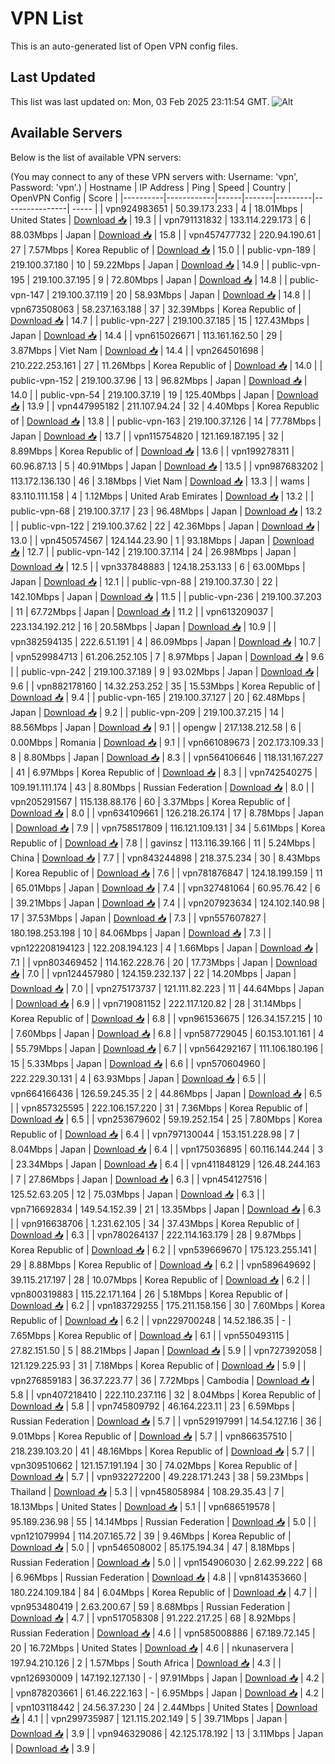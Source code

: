 # VPN List

This is an auto-generated list of Open VPN config files.

## Last Updated

This list was last updated on: Mon, 03 Feb 2025 23:11:54 GMT.
![Alt](https://repobeats.axiom.co/api/embed/186b98318ef1479477931607c1ad7d823f12451f.svg "Repobeats analytics image")

## Available Servers

Below is the list of available VPN servers:

(You may connect to any of these VPN servers with: Username: 'vpn', Password: 'vpn'.)
| Hostname | IP Address | Ping | Speed | Country | OpenVPN Config | Score |
|----------|------------|------|-------|---------|----------------| ----- |
| vpn924983651 | 50.39.173.233 | 4 | 18.01Mbps | United States | [Download 📥](./configs/server_0_US.ovpn) | 19.3 |
| vpn791131832 | 133.114.229.173 | 6 | 88.03Mbps | Japan | [Download 📥](./configs/server_1_JP.ovpn) | 15.8 |
| vpn457477732 | 220.94.190.61 | 27 | 7.57Mbps | Korea Republic of | [Download 📥](./configs/server_2_KR.ovpn) | 15.0 |
| public-vpn-189 | 219.100.37.180 | 10 | 59.22Mbps | Japan | [Download 📥](./configs/server_3_JP.ovpn) | 14.9 |
| public-vpn-195 | 219.100.37.195 | 9 | 72.80Mbps | Japan | [Download 📥](./configs/server_4_JP.ovpn) | 14.8 |
| public-vpn-147 | 219.100.37.119 | 20 | 58.93Mbps | Japan | [Download 📥](./configs/server_5_JP.ovpn) | 14.8 |
| vpn673508063 | 58.237.163.188 | 37 | 32.39Mbps | Korea Republic of | [Download 📥](./configs/server_6_KR.ovpn) | 14.7 |
| public-vpn-227 | 219.100.37.185 | 15 | 127.43Mbps | Japan | [Download 📥](./configs/server_7_JP.ovpn) | 14.4 |
| vpn615026671 | 113.161.162.50 | 29 | 3.87Mbps | Viet Nam | [Download 📥](./configs/server_8_VN.ovpn) | 14.4 |
| vpn264501698 | 210.222.253.161 | 27 | 11.26Mbps | Korea Republic of | [Download 📥](./configs/server_9_KR.ovpn) | 14.0 |
| public-vpn-152 | 219.100.37.96 | 13 | 96.82Mbps | Japan | [Download 📥](./configs/server_10_JP.ovpn) | 14.0 |
| public-vpn-54 | 219.100.37.19 | 19 | 125.40Mbps | Japan | [Download 📥](./configs/server_11_JP.ovpn) | 13.9 |
| vpn447995182 | 211.107.94.24 | 32 | 4.40Mbps | Korea Republic of | [Download 📥](./configs/server_12_KR.ovpn) | 13.8 |
| public-vpn-163 | 219.100.37.126 | 14 | 77.78Mbps | Japan | [Download 📥](./configs/server_13_JP.ovpn) | 13.7 |
| vpn115754820 | 121.169.187.195 | 32 | 8.89Mbps | Korea Republic of | [Download 📥](./configs/server_14_KR.ovpn) | 13.6 |
| vpn199278311 | 60.96.87.13 | 5 | 40.91Mbps | Japan | [Download 📥](./configs/server_15_JP.ovpn) | 13.5 |
| vpn987683202 | 113.172.136.130 | 46 | 3.18Mbps | Viet Nam | [Download 📥](./configs/server_16_VN.ovpn) | 13.3 |
| wams | 83.110.111.158 | 4 | 1.12Mbps | United Arab Emirates | [Download 📥](./configs/server_17_AE.ovpn) | 13.2 |
| public-vpn-68 | 219.100.37.17 | 23 | 96.48Mbps | Japan | [Download 📥](./configs/server_18_JP.ovpn) | 13.2 |
| public-vpn-122 | 219.100.37.62 | 22 | 42.36Mbps | Japan | [Download 📥](./configs/server_19_JP.ovpn) | 13.0 |
| vpn450574567 | 124.144.23.90 | 1 | 93.18Mbps | Japan | [Download 📥](./configs/server_20_JP.ovpn) | 12.7 |
| public-vpn-142 | 219.100.37.114 | 24 | 26.98Mbps | Japan | [Download 📥](./configs/server_21_JP.ovpn) | 12.5 |
| vpn337848883 | 124.18.253.133 | 6 | 63.00Mbps | Japan | [Download 📥](./configs/server_22_JP.ovpn) | 12.1 |
| public-vpn-88 | 219.100.37.30 | 22 | 142.10Mbps | Japan | [Download 📥](./configs/server_23_JP.ovpn) | 11.5 |
| public-vpn-236 | 219.100.37.203 | 11 | 67.72Mbps | Japan | [Download 📥](./configs/server_24_JP.ovpn) | 11.2 |
| vpn613209037 | 223.134.192.212 | 16 | 20.58Mbps | Japan | [Download 📥](./configs/server_25_JP.ovpn) | 10.9 |
| vpn382594135 | 222.6.51.191 | 4 | 86.09Mbps | Japan | [Download 📥](./configs/server_26_JP.ovpn) | 10.7 |
| vpn529984713 | 61.206.252.105 | 7 | 8.97Mbps | Japan | [Download 📥](./configs/server_27_JP.ovpn) | 9.6 |
| public-vpn-242 | 219.100.37.189 | 9 | 93.02Mbps | Japan | [Download 📥](./configs/server_28_JP.ovpn) | 9.6 |
| vpn882178160 | 14.32.253.252 | 35 | 15.53Mbps | Korea Republic of | [Download 📥](./configs/server_29_KR.ovpn) | 9.4 |
| public-vpn-165 | 219.100.37.127 | 20 | 62.48Mbps | Japan | [Download 📥](./configs/server_30_JP.ovpn) | 9.2 |
| public-vpn-209 | 219.100.37.215 | 14 | 88.56Mbps | Japan | [Download 📥](./configs/server_31_JP.ovpn) | 9.1 |
| opengw | 217.138.212.58 | 6 | 0.00Mbps | Romania | [Download 📥](./configs/server_32_RO.ovpn) | 9.1 |
| vpn661089673 | 202.173.109.33 | 8 | 8.80Mbps | Japan | [Download 📥](./configs/server_33_JP.ovpn) | 8.3 |
| vpn564106646 | 118.131.167.227 | 41 | 6.97Mbps | Korea Republic of | [Download 📥](./configs/server_34_KR.ovpn) | 8.3 |
| vpn742540275 | 109.191.111.174 | 43 | 8.80Mbps | Russian Federation | [Download 📥](./configs/server_35_RU.ovpn) | 8.0 |
| vpn205291567 | 115.138.88.176 | 60 | 3.37Mbps | Korea Republic of | [Download 📥](./configs/server_36_KR.ovpn) | 8.0 |
| vpn634109661 | 126.218.26.174 | 17 | 8.78Mbps | Japan | [Download 📥](./configs/server_37_JP.ovpn) | 7.9 |
| vpn758517809 | 116.121.109.131 | 34 | 5.61Mbps | Korea Republic of | [Download 📥](./configs/server_38_KR.ovpn) | 7.8 |
| gavinsz | 113.116.39.166 | 11 | 5.24Mbps | China | [Download 📥](./configs/server_39_CN.ovpn) | 7.7 |
| vpn843244898 | 218.37.5.234 | 30 | 8.43Mbps | Korea Republic of | [Download 📥](./configs/server_40_KR.ovpn) | 7.6 |
| vpn781876847 | 124.18.199.159 | 11 | 65.01Mbps | Japan | [Download 📥](./configs/server_41_JP.ovpn) | 7.4 |
| vpn327481064 | 60.95.76.42 | 6 | 39.21Mbps | Japan | [Download 📥](./configs/server_42_JP.ovpn) | 7.4 |
| vpn207923634 | 124.102.140.98 | 17 | 37.53Mbps | Japan | [Download 📥](./configs/server_43_JP.ovpn) | 7.3 |
| vpn557607827 | 180.198.253.198 | 10 | 84.06Mbps | Japan | [Download 📥](./configs/server_44_JP.ovpn) | 7.3 |
| vpn122208194123 | 122.208.194.123 | 4 | 1.66Mbps | Japan | [Download 📥](./configs/server_45_JP.ovpn) | 7.1 |
| vpn803469452 | 114.162.228.76 | 20 | 17.73Mbps | Japan | [Download 📥](./configs/server_46_JP.ovpn) | 7.0 |
| vpn124457980 | 124.159.232.137 | 22 | 14.20Mbps | Japan | [Download 📥](./configs/server_47_JP.ovpn) | 7.0 |
| vpn275173737 | 121.111.82.223 | 11 | 44.64Mbps | Japan | [Download 📥](./configs/server_48_JP.ovpn) | 6.9 |
| vpn719081152 | 222.117.120.82 | 28 | 31.14Mbps | Korea Republic of | [Download 📥](./configs/server_49_KR.ovpn) | 6.8 |
| vpn961536675 | 126.34.157.215 | 10 | 7.60Mbps | Japan | [Download 📥](./configs/server_50_JP.ovpn) | 6.8 |
| vpn587729045 | 60.153.101.161 | 4 | 55.79Mbps | Japan | [Download 📥](./configs/server_51_JP.ovpn) | 6.7 |
| vpn564292167 | 111.106.180.196 | 15 | 5.33Mbps | Japan | [Download 📥](./configs/server_52_JP.ovpn) | 6.6 |
| vpn570604960 | 222.229.30.131 | 4 | 63.93Mbps | Japan | [Download 📥](./configs/server_53_JP.ovpn) | 6.5 |
| vpn664166436 | 126.59.245.35 | 2 | 44.86Mbps | Japan | [Download 📥](./configs/server_54_JP.ovpn) | 6.5 |
| vpn857325595 | 222.106.157.220 | 31 | 7.36Mbps | Korea Republic of | [Download 📥](./configs/server_55_KR.ovpn) | 6.5 |
| vpn253679602 | 59.19.252.154 | 25 | 7.80Mbps | Korea Republic of | [Download 📥](./configs/server_56_KR.ovpn) | 6.4 |
| vpn797130044 | 153.151.228.98 | 7 | 8.04Mbps | Japan | [Download 📥](./configs/server_57_JP.ovpn) | 6.4 |
| vpn175036895 | 60.116.144.244 | 3 | 23.34Mbps | Japan | [Download 📥](./configs/server_58_JP.ovpn) | 6.4 |
| vpn411848129 | 126.48.244.163 | 7 | 27.86Mbps | Japan | [Download 📥](./configs/server_59_JP.ovpn) | 6.3 |
| vpn454127516 | 125.52.63.205 | 12 | 75.03Mbps | Japan | [Download 📥](./configs/server_60_JP.ovpn) | 6.3 |
| vpn716692834 | 149.54.152.39 | 21 | 13.35Mbps | Japan | [Download 📥](./configs/server_61_JP.ovpn) | 6.3 |
| vpn916638706 | 1.231.62.105 | 34 | 37.43Mbps | Korea Republic of | [Download 📥](./configs/server_62_KR.ovpn) | 6.3 |
| vpn780264137 | 222.114.163.179 | 28 | 9.87Mbps | Korea Republic of | [Download 📥](./configs/server_63_KR.ovpn) | 6.2 |
| vpn539669670 | 175.123.255.141 | 29 | 8.88Mbps | Korea Republic of | [Download 📥](./configs/server_64_KR.ovpn) | 6.2 |
| vpn589649692 | 39.115.217.197 | 28 | 10.07Mbps | Korea Republic of | [Download 📥](./configs/server_65_KR.ovpn) | 6.2 |
| vpn800319883 | 115.22.171.164 | 26 | 5.18Mbps | Korea Republic of | [Download 📥](./configs/server_66_KR.ovpn) | 6.2 |
| vpn183729255 | 175.211.158.156 | 30 | 7.60Mbps | Korea Republic of | [Download 📥](./configs/server_67_KR.ovpn) | 6.2 |
| vpn229700248 | 14.52.186.35 | - | 7.65Mbps | Korea Republic of | [Download 📥](./configs/server_68_KR.ovpn) | 6.1 |
| vpn550493115 | 27.82.151.50 | 5 | 88.21Mbps | Japan | [Download 📥](./configs/server_69_JP.ovpn) | 5.9 |
| vpn727392058 | 121.129.225.93 | 31 | 7.18Mbps | Korea Republic of | [Download 📥](./configs/server_70_KR.ovpn) | 5.9 |
| vpn276859183 | 36.37.223.77 | 36 | 7.72Mbps | Cambodia | [Download 📥](./configs/server_71_KH.ovpn) | 5.8 |
| vpn407218410 | 222.110.237.116 | 32 | 8.04Mbps | Korea Republic of | [Download 📥](./configs/server_72_KR.ovpn) | 5.8 |
| vpn745809792 | 46.164.223.11 | 23 | 6.59Mbps | Russian Federation | [Download 📥](./configs/server_73_RU.ovpn) | 5.7 |
| vpn529197991 | 14.54.127.16 | 36 | 9.01Mbps | Korea Republic of | [Download 📥](./configs/server_74_KR.ovpn) | 5.7 |
| vpn866357510 | 218.239.103.20 | 41 | 48.16Mbps | Korea Republic of | [Download 📥](./configs/server_75_KR.ovpn) | 5.7 |
| vpn309510662 | 121.157.191.194 | 30 | 74.02Mbps | Korea Republic of | [Download 📥](./configs/server_76_KR.ovpn) | 5.7 |
| vpn932272200 | 49.228.171.243 | 38 | 59.23Mbps | Thailand | [Download 📥](./configs/server_77_TH.ovpn) | 5.3 |
| vpn458058984 | 108.29.35.43 | 7 | 18.13Mbps | United States | [Download 📥](./configs/server_78_US.ovpn) | 5.1 |
| vpn686519578 | 95.189.236.98 | 55 | 14.14Mbps | Russian Federation | [Download 📥](./configs/server_79_RU.ovpn) | 5.0 |
| vpn121079994 | 114.207.165.72 | 39 | 9.46Mbps | Korea Republic of | [Download 📥](./configs/server_80_KR.ovpn) | 5.0 |
| vpn546508002 | 85.175.194.34 | 47 | 8.18Mbps | Russian Federation | [Download 📥](./configs/server_81_RU.ovpn) | 5.0 |
| vpn154906030 | 2.62.99.222 | 68 | 6.96Mbps | Russian Federation | [Download 📥](./configs/server_82_RU.ovpn) | 4.8 |
| vpn814353660 | 180.224.109.184 | 84 | 6.04Mbps | Korea Republic of | [Download 📥](./configs/server_83_KR.ovpn) | 4.7 |
| vpn953480419 | 2.63.200.67 | 59 | 8.68Mbps | Russian Federation | [Download 📥](./configs/server_84_RU.ovpn) | 4.7 |
| vpn517058308 | 91.222.217.25 | 68 | 8.92Mbps | Russian Federation | [Download 📥](./configs/server_85_RU.ovpn) | 4.6 |
| vpn585008886 | 67.189.72.145 | 20 | 16.72Mbps | United States | [Download 📥](./configs/server_86_US.ovpn) | 4.6 |
| nkunaservera | 197.94.210.126 | 2 | 1.57Mbps | South Africa | [Download 📥](./configs/server_87_ZA.ovpn) | 4.3 |
| vpn126930009 | 147.192.127.130 | - | 97.91Mbps | Japan | [Download 📥](./configs/server_88_JP.ovpn) | 4.2 |
| vpn878203661 | 61.46.222.163 | - | 6.95Mbps | Japan | [Download 📥](./configs/server_89_JP.ovpn) | 4.2 |
| vpn103118442 | 24.56.37.230 | 24 | 2.44Mbps | United States | [Download 📥](./configs/server_90_US.ovpn) | 4.1 |
| vpn299735987 | 121.115.202.149 | 5 | 39.71Mbps | Japan | [Download 📥](./configs/server_91_JP.ovpn) | 3.9 |
| vpn946329086 | 42.125.178.192 | 13 | 3.11Mbps | Japan | [Download 📥](./configs/server_92_JP.ovpn) | 3.9 |
